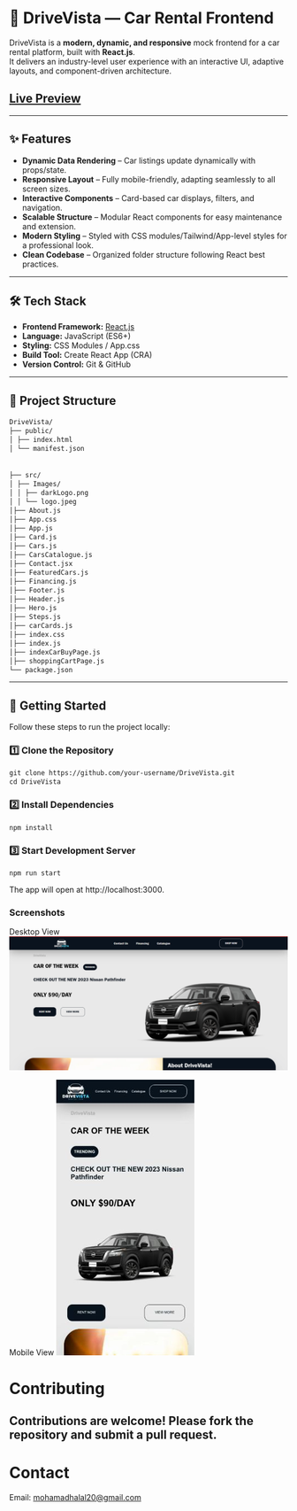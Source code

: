 # 🚗 DriveVista — Car Rental Frontend

DriveVista is a **modern, dynamic, and responsive** mock frontend for a car rental platform, built with **React.js**.  
It delivers an industry-level user experience with an interactive UI, adaptive layouts, and component-driven architecture.

## [Live Preview](https://drivevista.netlify.app/)

---

## ✨ Features

- **Dynamic Data Rendering** – Car listings update dynamically with props/state.
- **Responsive Layout** – Fully mobile-friendly, adapting seamlessly to all screen sizes.
- **Interactive Components** – Card-based car displays, filters, and navigation.
- **Scalable Structure** – Modular React components for easy maintenance and extension.
- **Modern Styling** – Styled with CSS modules/Tailwind/App-level styles for a professional look.
- **Clean Codebase** – Organized folder structure following React best practices.

---

## 🛠️ Tech Stack

- **Frontend Framework:** [React.js](https://reactjs.org/)
- **Language:** JavaScript (ES6+)
- **Styling:** CSS Modules / App.css
- **Build Tool:** Create React App (CRA)
- **Version Control:** Git & GitHub

---

## 📂 Project Structure
```
DriveVista/
├── public/
│ ├── index.html
│ └── manifest.json


├── src/
│ ├── Images/
│ │ ├── darkLogo.png
│ │ └── logo.jpeg
│├── About.js
│├── App.css
│├── App.js
│├── Card.js
│├── Cars.js
│├── CarsCatalogue.js
│├── Contact.jsx
│├── FeaturedCars.js
│├── Financing.js
│├── Footer.js
│├── Header.js
│├── Hero.js
│├── Steps.js
│├── carCards.js
│├── index.css
│├── index.js
│├── indexCarBuyPage.js
│├── shoppingCartPage.js
└── package.json

```

---

## 🚀 Getting Started

Follow these steps to run the project locally:


### 1️⃣ Clone the Repository
```
git clone https://github.com/your-username/DriveVista.git
cd DriveVista
```
### 2️⃣ Install Dependencies
```
npm install
```
### 3️⃣ Start Development Server
```
npm run start
```
The app will open at http://localhost:3000.

###  Screenshots
Desktop View
![Desktop View](./public/DriveVistaDeskImg.png)

Mobile View
![Mobile View](./public/DriveVistaMobImg.jpg)

# Contributing
Contributions are welcome!
Please fork the repository and submit a pull request.
---
# Contact
Email: mohamadhalal20@gmail.com


